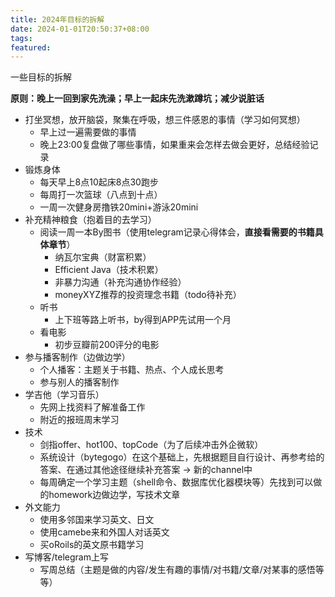 ```yaml
---
title: 2024年目标的拆解
date: 2024-01-01T20:50:37+08:00
tags:
featured:
---
```


一些目标的拆解

<!--more-->

**原则：晚上一回到家先洗澡；早上一起床先洗漱蹲坑；减少说脏话**

- 打坐冥想，放开脑袋，聚集在呼吸，想三件感恩的事情（学习如何冥想）
 	- 早上过一遍需要做的事情
 	- 晚上23:00复盘做了哪些事情，如果重来会怎样去做会更好，总结经验记录
- 锻炼身体
 	- 每天早上8点10起床8点30跑步
 	- 每周打一次篮球（八点到十点）
 	- 一周一次健身房撸铁20mini+游泳20mini
- 补充精神粮食（抱着目的去学习）
 	- 阅读一周一本By图书（使用telegram记录心得体会，**直接看需要的书籍具体章节**）
  		- 纳瓦尔宝典（财富积累）
  		- Efficient Java（技术积累）
  		- 非暴力沟通（补充沟通协作经验）
  		- moneyXYZ推荐的投资理念书籍（todo待补充）
 	- 听书
  		- 上下班等路上听书，by得到APP先试用一个月
 	- 看电影
  		- 初步豆瓣前200评分的电影
- 参与播客制作（边做边学）
 	- 个人播客：主题关于书籍、热点、个人成长思考
 	- 参与别人的播客制作
- 学吉他（学习音乐）
 	- 先网上找资料了解准备工作
 	- 附近的报班周末学习
- 技术
 	- 剑指offer、hot100、topCode（为了后续冲击外企微软）
 	- 系统设计（bytegogo）在这个基础上，先根据题目自行设计、再参考给的答案、在通过其他途径继续补充答案 -> 新的channel中
 	- 每周确定一个学习主题（shell命令、数据库优化器模块等）先找到可以做的homework边做边学，写技术文章
- 外文能力
 	- 使用多邻国来学习英文、日文
 	- 使用camebe来和外国人对话英文
 	- 买oRoils的英文原书籍学习
- 写博客/telegram上写
 	- 写周总结（主题是做的内容/发生有趣的事情/对书籍/文章/对某事的感悟等等）